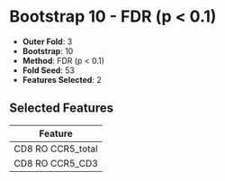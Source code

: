 # Bootstrap 10 - FDR (p < 0.1)

- **Outer Fold**: 3
- **Bootstrap**: 10
- **Method**: FDR (p < 0.1)
- **Fold Seed**: 53
- **Features Selected**: 2

## Selected Features

| Feature |
|---------|
| CD8 RO CCR5_total |
| CD8 RO CCR5_CD3 |
